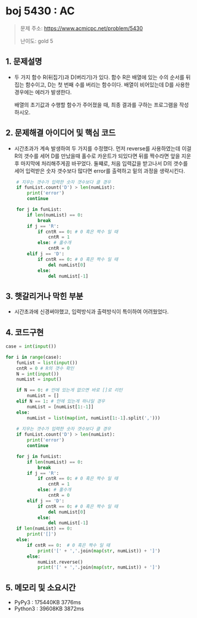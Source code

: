 # boj 5430 : AC
> 문제 주소: https://www.acmicpc.net/problem/5430
> 
> 난이도: gold 5

## 1. 문제설명
- 두 가지 함수 R(뒤집기)과 D(버리기)가 있다.
함수 R은 배열에 있는 수의 순서를 뒤집는 함수이고, D는 첫 번째 수를 버리는 함수이다. 
배열이 비어있는데 D를 사용한 경우에는 에러가 발생한다. 
  
  배열의 초기값과 수행할 함수가 주어졌을 때, 최종 결과를 구하는 프로그램을 작성하시오.

## 2. 문제해결 아이디어 및 핵심 코드
- 시간초과가 계속 발생하여 두 가지를 수정했다.
먼저 reverse를 사용하였는데 이걸 R의 갯수를 세어 D를 만났을때 홀수로 카운트가 되있다면 뒤를
  짝수라면 앞을 지운 후 마지막에 처리해주게끔 바꾸었다.
  둘쨰로, 처음 입력값을 받고나서 D의 갯수를 세어 입력받은 숫자 갯수보다 많다면
  error를 출력하고 밑의 과정을 생략시킨다.
  
```python
    # 지우는 갯수가 입력한 숫자 갯수보다 클 경우
    if funList.count('D') > len(numList):
        print('error')
        continue

    for j in funList:
        if len(numList) == 0:
            break
        if j == 'R':
            if cntR == 0: # 0 혹은 짝수 일 때
                cntR = 1
            else: # 홀수개
                cntR = 0
        elif j == 'D':
            if cntR == 0: # 0 혹은 짝수 일 때
                del numList[0]
            else:
                del numList[-1]
```

## 3. 햇갈리거나 막힌 부분
- 시간초과에 신경써야했고, 입력방식과 출력방식이 특이하여 어려웠었다.

## 4. 코드구현
``` python
case = int(input())

for i in range(case):
    funList = list(input())
    cntR = 0 # R의 갯수 확인
    N = int(input())
    numList = input()

    if N == 0: # 안에 있는게 없으면 바로 []로 리턴
        numList = []
    elif N == 1: # 안에 있는게 하나일 경우
        numList = [numList[1:-1]]
    else:
        numList = list(map(int, numList[1:-1].split(',')))
    
    # 지우는 갯수가 입력한 숫자 갯수보다 클 경우
    if funList.count('D') > len(numList):
        print('error')
        continue

    for j in funList:
        if len(numList) == 0:
            break
        if j == 'R':
            if cntR == 0: # 0 혹은 짝수 일 때
                cntR = 1
            else: # 홀수개
                cntR = 0
        elif j == 'D':
            if cntR == 0: # 0 혹은 짝수 일 때
                del numList[0]
            else:
                del numList[-1]
    if len(numList) == 0:
        print('[]')
    else:
        if cntR == 0:  # 0 혹은 짝수 일 때
            print('[' + ','.join(map(str, numList)) + ']')
        else:
            numList.reverse()
            print('[' + ','.join(map(str, numList)) + ']')

```
## 5. 메모리 및 소요시간
- PyPy3 :   175440KB	3776ms
- Python3 : 39608KB 	3872ms